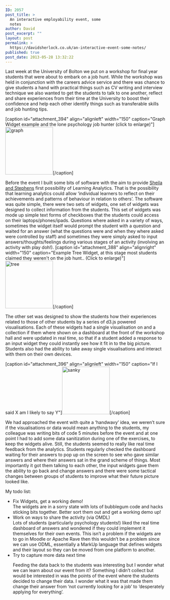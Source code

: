 ```yaml
---
ID: 2057
post_title: >
  An interactive employability event, some
  notes
author: David
post_excerpt: ""
layout: post
permalink: >
  https://davidsherlock.co.uk/an-interactive-event-some-notes/
published: true
post_date: 2013-05-28 13:32:22
---
```

Last week at the University of Bolton we put on a workshop for final year students that were about to embark on a job hunt. While the workshop was held in conjunction with the careers advice service and there was chance to give students a hand with practical things such as CV writing and interview technique we also wanted to get the students to talk to one another, reflect and share experiences from their time at the University to boost their confidence and help each other identify things such as transferable skills and job hunting tips.

[caption id="attachment_394" align="alignleft" width="150" caption="Graph Widget example and the lone psychology job hunter (click to enlarge)"]<a href="http://davidsherlock.co.uk/wp-content/uploads/2013/05/graph.png"><img class="size-thumbnail wp-image-394" title="graph" src="http://davidsherlock.co.uk/wp-content/uploads/2013/05/graph-150x150.png" alt="graph" width="150" height="150" /></a>[/caption]

Before the event I built some bits of software with the aim to provide <a href="http://publications.cetis.ac.uk/2012/527">Sheila and Stephens</a> first possibility of Learning Analytics. That is the possibility that learning analytics could allow  ‘individual learners to reflect on their achievements and patterns of behaviour in relation to others’. The software was quite simple,  there were two sets of widgets, one set of widgets was designed to collect information from the students. This set of widgets was mode up simple text forms of checkboxes that the students could access on their laptops/phones/ipads. Questions where asked in a variety of ways, sometimes the widget itself would prompt the student with a question and waited for an answer (what the questions were and when they where asked were controlled by staff) and sometimes they were simply asked to input answers/thoughts/feelings during various stages of an activity (involving an activity with play doh!).
[caption id="attachment_388" align="alignright" width="150" caption="Example Tree Widget, at this stage most students claimed they weren&#039;t on the job hunt.. (Click to enlarge)"]<a href="http://davidsherlock.co.uk/wp-content/uploads/2013/05/tree.png"><img class="size-thumbnail wp-image-388  " title="Example Tree View" src="http://davidsherlock.co.uk/wp-content/uploads/2013/05/tree-150x150.png" alt="tree" width="150" height="150" /></a>[/caption]

The other set was designed to show the students how their experiences related to those of other students by a series of d3.js powered visualisations. Each of these widgets had a single visualisation on and a collection if them where shown on a dashboard at the front of the workshop hall and were updated in real time, so that if a student added a response to an input widget they could instantly see how it fit in to the big picture. Students also had the ability to take away single visualisations and interact with them on their own devices.

[caption id="attachment_396" align="alignleft" width="150" caption="If I said X am I likely to say Y"]<a href="http://davidsherlock.co.uk/wp-content/uploads/2013/05/sanky.png"><img class="size-thumbnail wp-image-396" title="sanky" src="http://davidsherlock.co.uk/wp-content/uploads/2013/05/sanky-150x150.png" alt="sanky" width="150" height="150" /></a>[/caption]

We had approached the event with quite a ‘handwavy’ idea, we weren’t sure if the visualisations or data would mean anything to the students, my colleague was writing bits of code 5 minutes before the event and at one point I had to add some data sanitization during one of the exercises, to keep the widgets alive. Still, the students seemed to really like real time feedback from the analytics. Students regularly checked the dashboard waiting for their answers to pop up on the screen to see who gave similar answers and where their answers sat in the grand scheme of things. Most importantly it got them talking to each other, the input widgets gave them the ability to go back and change answers and there were some tactical changes between groups of students to improve what their future picture looked like.

My todo list:
<ul>
	<li>Fix Widgets, get a working demo!</li>
The widgets are in a sorry state with lots of bubblegum code and hacks sticking bits together. Better sort them out and get a working demo up!
	<li>Work on ways to share the activity (via OMDL)</li>
Lots of students (particularly psychology students!) liked the real time dashboard of answers and wondered if they could implement it themselves for their own events. This isn’t a problem if the widgets are to go in Moodle or Apache Rave then this wouldn’t be a problem since we can use ODML, essentially a MarkUp language that defines widgets and their layout so they can be moved from one platform to another.
	<li>Try to capture more data next time</li>

Feeding the data back to the students was interesting but I wonder what we can learn about our event from it? Something I didn’t collect but would be interested in was the points of the event where the students decided to change their data. I wonder what it was that made them change their answer from ‘not currently looking for a job’ to ‘desperately applying for everything’.</ul>